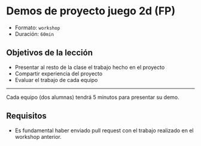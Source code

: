 # Demos de proyecto juego 2d (FP)

* Formato: `workshop`
* Duración: `60min`

## Objetivos de la lección

* Presentar al resto de la clase el trabajo hecho en el proyecto
* Compartir experiencia del proyecto
* Evaluar el trabajo de cada equipo

***

Cada equipo (dos alumnas) tendrá 5 minutos para presentar su demo.

## Requisitos

* Es fundamental haber enviado pull request con el trabajo realizado en el
  workshop anterior.
